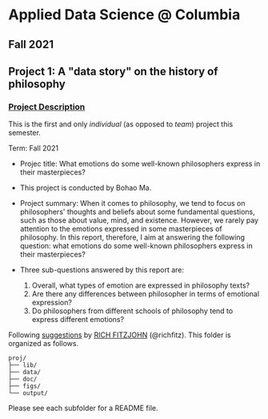 # Applied Data Science @ Columbia
## Fall 2021
## Project 1: A "data story" on the history of philosophy

### [Project Description](doc/)
This is the first and only *individual* (as opposed to *team*) project this semester. 

Term: Fall 2021

+ Projec title: What emotions do some well-known philosophers express in their masterpieces?
+ This project is conducted by Bohao Ma.

+ Project summary: When it comes to philosophy, we tend to focus on philosophers' thoughts and beliefs about some fundamental questions, such as those about value, mind, and existence. However, we rarely pay attention to the emotions expressed in some masterpieces of philosophy. In this report, therefore, I aim at answering the following question: what emotions do some well-known philosophers express in their masterpieces?

+ Three sub-questions answered by this report are:
    1. Overall, what types of emotion are expressed in philosophy texts?
    2. Are there any differences between philosopher in terms of emotional expression?
    3. Do philosophers from different schools of philosophy tend to express different emotions?

Following [suggestions](http://nicercode.github.io/blog/2013-04-05-projects/) by [RICH FITZJOHN](http://nicercode.github.io/about/#Team) (@richfitz). This folder is organized as follows.

```
proj/
├── lib/
├── data/
├── doc/
├── figs/
└── output/
```

Please see each subfolder for a README file.
